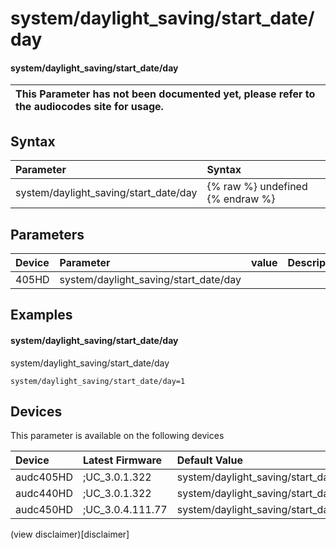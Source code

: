 ﻿---
description: system/daylight_saving/start_date/day
search: false
---

# system/daylight_saving/start_date/day

#### system/daylight_saving/start_date/day


| This Parameter has not been documented yet, please refer to the audiocodes site for usage.  |
| :--- |

## Syntax
| Parameter | Syntax |
| :--- | :--- |
|system/daylight_saving/start_date/day | {% raw %} undefined {% endraw %} |

## Parameters
|Device|Parameter|value|Description|
|:---|:---|:---|:---|
| 405HD | system/daylight_saving/start_date/day |  |  |

## Examples
#### system/daylight_saving/start_date/day

system/daylight_saving/start_date/day

```
system/daylight_saving/start_date/day=1
```

## Devices
This parameter is available on the following devices

| Device | Latest Firmware | Default Value |
|:---|:---|:---|
| audc405HD | ;UC_3.0.1.322 | system/daylight_saving/start_date/day=1 
| audc440HD | ;UC_3.0.1.322 | system/daylight_saving/start_date/day=1 
| audc450HD | ;UC_3.0.4.111.77 | system/daylight_saving/start_date/day=1 

(view disclaimer)[disclaimer]
